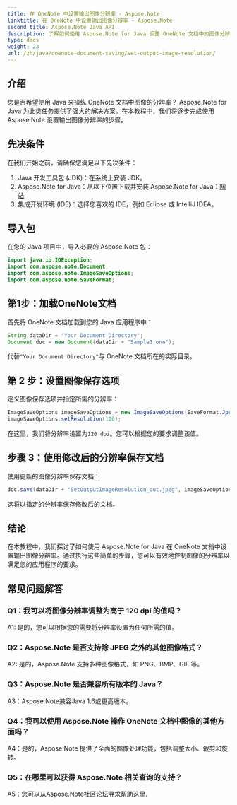 ```yaml
---
title: 在 OneNote 中设置输出图像分辨率 - Aspose.Note
linktitle: 在 OneNote 中设置输出图像分辨率 - Aspose.Note
second_title: Aspose.Note Java API
description: 了解如何使用 Aspose.Note for Java 调整 OneNote 文档中的图像分辨率。按照我们的分步指南轻松实施
type: docs
weight: 23
url: /zh/java/onenote-document-saving/set-output-image-resolution/
---
```

## 介绍

您是否希望使用 Java 来操纵 OneNote 文档中图像的分辨率？ Aspose.Note for Java 为此类任务提供了强大的解决方案。在本教程中，我们将逐步完成使用 Aspose.Note 设置输出图像分辨率的步骤。

## 先决条件

在我们开始之前，请确保您满足以下先决条件：

1. Java 开发工具包 (JDK)：在系统上安装 JDK。
2. Aspose.Note for Java：从以下位置下载并安装 Aspose.Note for Java：[网站](https://releases.aspose.com/note/java/).
3. 集成开发环境 (IDE)：选择您喜欢的 IDE，例如 Eclipse 或 IntelliJ IDEA。

## 导入包

在您的 Java 项目中，导入必要的 Aspose.Note 包：

```java
import java.io.IOException;
import com.aspose.note.Document;
import com.aspose.note.ImageSaveOptions;
import com.aspose.note.SaveFormat;
```

## 第1步：加载OneNote文档

首先将 OneNote 文档加载到您的 Java 应用程序中：

```java
String dataDir = "Your Document Directory";
Document doc = new Document(dataDir + "Sample1.one");
```

代替`"Your Document Directory"`与 OneNote 文档所在的实际目录。

## 第 2 步：设置图像保存选项

定义图像保存选项并指定所需的分辨率：

```java
ImageSaveOptions imageSaveOptions = new ImageSaveOptions(SaveFormat.Jpeg);
imageSaveOptions.setResolution(120);
```

在这里，我们将分辨率设置为`120 dpi`。您可以根据您的要求调整该值。

## 步骤 3：使用修改后的分辨率保存文档

使用更新的图像分辨率保存文档：

```java
doc.save(dataDir + "SetOutputImageResolution_out.jpeg", imageSaveOptions);
```

这将以指定的分辨率保存修改后的文档。

## 结论

在本教程中，我们探讨了如何使用 Aspose.Note for Java 在 OneNote 文档中设置输出图像分辨率。通过执行这些简单的步骤，您可以有效地控制图像的分辨率以满足您的应用程序的要求。


## 常见问题解答

### Q1：我可以将图像分辨率调整为高于 120 dpi 的值吗？

A1: 是的，您可以根据您的需要将分辨率设置为任何所需的值。

### Q2：Aspose.Note 是否支持除 JPEG 之外的其他图像格式？

A2: 是的，Aspose.Note 支持多种图像格式，如 PNG、BMP、GIF 等。

### Q3：Aspose.Note 是否兼容所有版本的 Java？

A3：Aspose.Note兼容Java 1.6或更高版本。

### Q4：我可以使用 Aspose.Note 操作 OneNote 文档中图像的其他方面吗？

A4：是的，Aspose.Note 提供了全面的图像处理功能，包括调整大小、裁剪和旋转。

### Q5：在哪里可以获得 Aspose.Note 相关查询的支持？

 A5：您可以从Aspose.Note社区论坛寻求帮助[这里](https://forum.aspose.com/c/note/28).